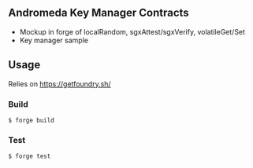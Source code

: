 ## Andromeda Key Manager Contracts

- Mockup in forge of localRandom, sgxAttest/sgxVerify, volatileGet/Set
- Key manager sample

## Usage

Relies on https://getfoundry.sh/

### Build

```shell
$ forge build
```

### Test

```shell
$ forge test
```
